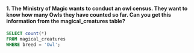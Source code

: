 #### 1. The Ministry of Magic wants to conduct an owl census. They want to know how many Owls they have counted so far. Can you get this information from the magical_creatures table? 

```sql 
SELECT count(*)
FROM magical_creatures
WHERE breed = 'Owl';
```

